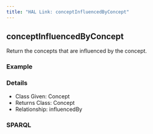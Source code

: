 ```yaml
---
title: "HAL Link: conceptInfluencedByConcept"
---
```


## conceptInfluencedByConcept

Return the concepts that are influenced by the concept.

### Example




### Details

* Class Given: Concept
* Returns Class: Concept
* Relationship: influencedBy


### SPARQL
```

```


